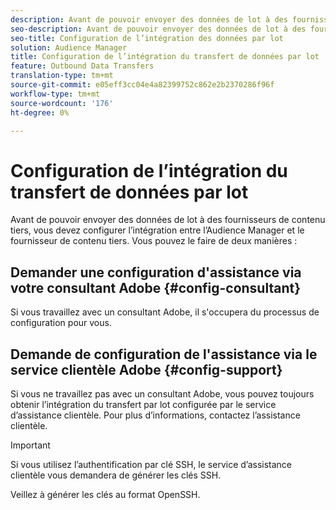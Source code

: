 ```yaml
---
description: Avant de pouvoir envoyer des données de lot à des fournisseurs de contenu tiers, vous devez configurer l’intégration entre l’Audience Manager et le fournisseur de contenu tiers.
seo-description: Avant de pouvoir envoyer des données de lot à des fournisseurs de contenu tiers, vous devez configurer l’intégration entre l’Audience Manager et le fournisseur de contenu tiers.
seo-title: Configuration de l’intégration des données par lot
solution: Audience Manager
title: Configuration de l’intégration du transfert de données par lot
feature: Outbound Data Transfers
translation-type: tm+mt
source-git-commit: e05eff3cc04e4a82399752c862e2b2370286f96f
workflow-type: tm+mt
source-wordcount: '176'
ht-degree: 0%

---
```



# Configuration de l’intégration du transfert de données par lot

Avant de pouvoir envoyer des données de lot à des fournisseurs de contenu tiers, vous devez configurer l’intégration entre l’Audience Manager et le fournisseur de contenu tiers. Vous pouvez le faire de deux manières :

## Demander une configuration d&#39;assistance via votre consultant Adobe {#config-consultant}

Si vous travaillez avec un consultant Adobe, il s&#39;occupera du processus de configuration pour vous.

## Demande de configuration de l&#39;assistance via le service clientèle Adobe {#config-support}

Si vous ne travaillez pas avec un consultant Adobe, vous pouvez toujours obtenir l’intégration du transfert par lot configurée par le service d’assistance clientèle. Pour plus d’informations, contactez l’assistance clientèle.

>[!IMPORTANT]
>
>Si vous utilisez l’authentification par clé SSH, le service d’assistance clientèle vous demandera de générer les clés SSH.
>
> Veillez à générer les clés au format OpenSSH.